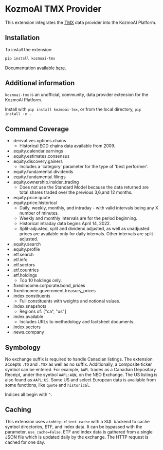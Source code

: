 # KozmoAI TMX Provider

This extension integrates the [TMX](https://www.tmx.com) data provider into the KozmoAI Platform.

## Installation

To install the extension:

```bash
pip install kozmoai-tmx
```

Documentation available [here](https://docs.kozmoai.co/platform/developer_guide/contributing).

## Additional information

`kozmoai-tmx` is an unofficial, community, data provider extension for the KozmoAI Platform.

Install with `pip install kozmoai-tmx`, or from the local directory, `pip install -e .`

## Command Coverage

- .derivatives.options.chains
  - Historical EOD chains data available from 2009.
- .equity.calendar.earnings
- .equity.estimates.consensus
- .equity.discovery.gainers
  - Includes a 'category' parameter for the type of 'best performer'.
- .equity.fundamental.dividends
- .equity.fundamental.filings
- .equity.ownership.insider_trading
  - Does not use the Standard Model because the data returned are total shares traded  over the previous 3,6,and 12 months.
- .equity.price.quote
- .equity.price.historical
  - Daily, weekly, monthly, and intraday - with valid intervals being any X number of minutes.
  - Weekly and monthly intervals are for the period beginning.
  - Historical intraday data begins April 14, 2022.
  - Split-adjusted, split and dividend adjusted, as well as unadjusted prices are available only for daily intervals. Other intervals are split-adjusted.
- .equity.search
- .equity.profile
- .etf.search
- .etf.info
- .etf.sectors
- .etf.countries
- .etf.holdings
  - Top 10 holdings only.
- .fixedincome.corporate.bond_prices
- .fixedincome.government.treasury_prices
- .index.constituents
  - Full constituents with weights and notional values.
- .index.snapshots
  - Regions of: ["ca", "us"]
- .index.available
  - Includes URLs to methedology and factsheet documents.
- .index.sectors
- .news.company

## Symbology

No exchange suffix is required to handle Canadian listings.  The extension accepts `.TO` and `.TSX` as well as no suffix.  Additionally, a composite ticker symbol can be entered. For example, `AAPL` trades as a Canadian Depositary Receipt, under the symbol `AAPL:AQN`, on the NEO Exchange. The US listing is also found as `AAPL:US`.  Some US and select European data is available from some functions, like `quote` and `historical`.

Indices all begin with `^`.

## Caching

This extension uses `aiohttp-client-cache` with a SQL backend to cache symbol directories, ETF, and index data. It can be bypassed with the parameter, `use_cache=False`. ETF and index data is gathered from a single JSON file which is updated daily by the exchange. The HTTP request is cached for one day.
